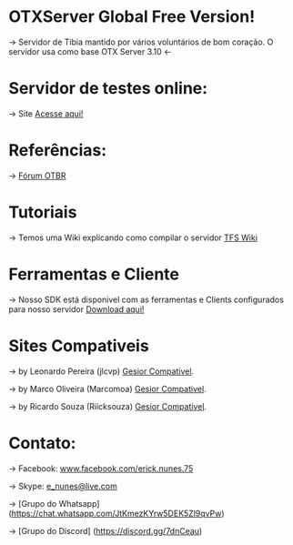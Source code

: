 # OTXServer Global Free Version!  
-> Servidor de Tibia mantido por vários voluntários de  bom coração. O servidor usa como base OTX Server 3.10 <- 

# Servidor de testes online:
-> Site [Acesse aqui!](http://www.otserv.com.br)

# Referências:
-> [Fórum OTBR](http://www.otserv.com.br)

# Tutoriais
-> Temos uma Wiki explicando como compilar o servidor  [TFS Wiki](https://github.com/otland/forgottenserver/wiki/Compiling)

# Ferramentas e Cliente
-> Nosso SDK está disponivel com as ferramentas e Clients configurados para nosso servidor [Download aqui!](https://gitlab.com/guilhermesidney/cliente10/-/archive/master/cliente10-master.zip)

# Sites Compativeis
-> by Leonardo Pereira (jlcvp) [Gesior Compativel](https://github.com/jlcvp/GesiorMonteiro/archive/master.zip).

-> by Marco Oliveira (Marcomoa) [Gesior Compativel](https://github.com/marcomoa/Gesior-AAC/archive/master.zip).

-> by Ricardo Souza (Riicksouza) [Gesior Compativel](https://github.com/Riicksouzaa/TheRealGesiorFerobra/archive/master.zip).

# Contato:
-> Facebook: www.facebook.com/erick.nunes.75

-> Skype: e_nunes@live.com

-> [Grupo do Whatsapp] (https://chat.whatsapp.com/JtKmezKYrw5DEK5Zl9qvPw)

-> [Grupo do Discord] (https://discord.gg/7dnCeau)
